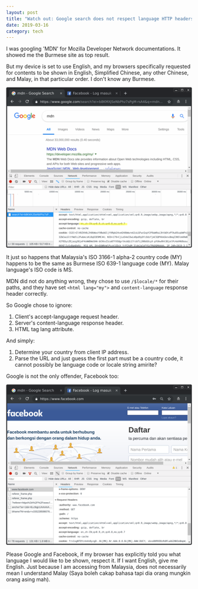 ```yaml
---
layout: post
title: "Watch out: Google search does not respect language HTTP headers"
date: 2019-03-16
category: tech
---
```


I was googling 'MDN' for Mozilla Developer Network documentations. It showed me the Burmese site as top result.

But my device is set to use English, and my browsers specifically requested for contents to be shown in English, Simplified Chinese, any other Chinese, and Malay, in that particular order. I don't know any Burmese.

![Google Search Results of MDN](/assets/images/google-mdn-accept-lang.png)

It just so happens that Malaysia's ISO 3166-1 alpha-2 country code (MY) happens to be the same as Burmese ISO 639-1 language code (MY). Malay language's ISO code is MS.

MDN did not do anything wrong, they chose to use `/$locale/*` for their paths, and they have set `<html lang="my">` and `content-language` response header correctly. 

So Google chose to ignore:

1. Client's accept-langugage request header.
2. Server's content-language response header.
3. HTML tag lang attribute.

And simply:

1. Determine your country from client IP address.
2. Parse the URL and just guess the first part must be a country code, it cannot possibly be language code or locale string amirite?

Google is not the only offender, Facebook too:

![Facebook knows that you don't know Malay, and renders Malay anyway.](/assets/images/facebook-language-ignored.png)

Please Google and Facebook, if my browser has explicitly told you what language I would like to be shown, respect it. If I want English, give me English. Just because I am accessing from Malaysia, does not necessarily mean I understand Malay (Saya boleh cakap bahasa tapi dia orang mungkin orang asing mah).
